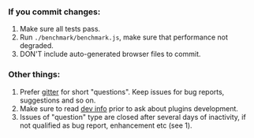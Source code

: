 ### If you commit changes:

1. Make sure all tests pass.
2. Run `./benchmark/benchmark.js`, make sure that performance not degraded.
3. DON'T include auto-generated browser files to commit.

### Other things:

1. Prefer [gitter](https://gitter.im/markdown-it/markdown-it) for short "questions".
   Keep issues for bug reports, suggestions and so on.
2. Make sure to read [dev info](https://github.com/markdown-it/markdown-it/tree/master/docs)
   prior to ask about plugins development.
3. Issues of "question" type are closed after several days of inactivity,
   if not qualified as bug report, enhancement etc (see 1).
